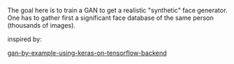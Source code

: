 The goal here is to train a GAN to get a realistic "synthetic" face generator.
One has to gather first a significant face database of the same person (thousands of images).

inspired by:

[gan-by-example-using-keras-on-tensorflow-backend](http://medium.com/towards-data-science/gan-by-example-using-keras-on-tensorflow-backend-1a6d515a60d0)
